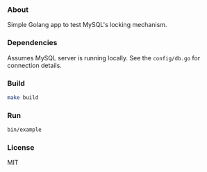 ### About

Simple Golang app to test MySQL's locking mechanism.

### Dependencies

Assumes MySQL server is running locally. See the `config/db.go` for connection details.

### Build

```sh
make build
```

### Run

```sh
bin/example
```

### License

MIT
